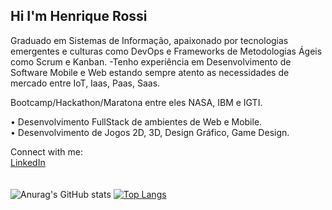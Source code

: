 ## Hi I'm Henrique Rossi
Graduado em Sistemas de Informação, apaixonado por tecnologias emergentes e culturas como DevOps e Frameworks de Metodologias Ágeis como Scrum e Kanban.
-Tenho experiência em Desenvolvimento de Software Mobile e Web estando sempre atento as necessidades de mercado entre IoT, Iaas, Paas, Saas.

 Bootcamp/Hackathon/Maratona entre eles NASA, IBM e IGTI.

• Desenvolvimento FullStack de ambientes de Web e Mobile.<br>
• Desenvolvimento de Jogos 2D, 3D, Design Gráfico, Game Design.

Connect with me:<br>
<a class="btn-linkedin" href="https://www.linkedin.com/in/henrique-rossi-4171b11a2/">LinkedIn</a>
<br>
<br>
<br>
<a>
![Anurag's GitHub stats](https://github-readme-stats.vercel.app/api?username=Henrique-Rossi&show_icons=true&theme=default) 
</a>
<a>
[![Top Langs](https://github-readme-stats.vercel.app/api/top-langs/?username=Henrique-Rossi&layout=compact)](https://github.com/anuraghazra/github-readme-stats)
</a>



